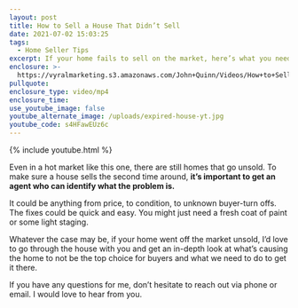 ```yaml
---
layout: post
title: How to Sell a House That Didn’t Sell
date: 2021-07-02 15:03:25
tags:
  - Home Seller Tips
excerpt: If your home fails to sell on the market, here’s what you need to know.
enclosure: >-
  https://vyralmarketing.s3.amazonaws.com/John+Quinn/Videos/How+to+Sell+a+House+That+Didn%E2%80%99t+Sell.mp4
pullquote:
enclosure_type: video/mp4
enclosure_time:
use_youtube_image: false
youtube_alternate_image: /uploads/expired-house-yt.jpg
youtube_code: s4HFawEUz6c
---
```

{% include youtube.html %}

Even in a hot market like this one, there are still homes that go unsold. To make sure a house sells the second time around, **it’s important to get an agent who can identify what the problem is.&nbsp;**

It could be anything from price, to condition, to unknown buyer-turn offs. The fixes could be quick and easy. You might just need a fresh coat of paint or some light staging.

Whatever the case may be, if your home went off the market unsold, I’d love to go through the house with you and get an in-depth look at what’s causing the home to not be the top choice for buyers and what we need to do to get it there.&nbsp;

If you have any questions for me, don’t hesitate to reach out via phone or email. I would love to hear from you.
